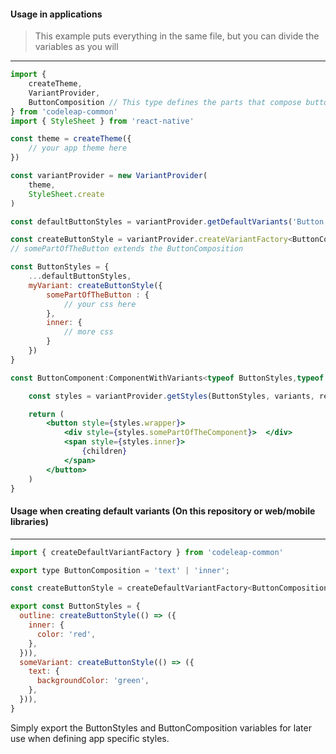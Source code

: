#### Usage in applications

> This example puts everything in the same file, but you can divide the variables as you will

---

```jsx
import {
    createTheme,
    VariantProvider,
    ButtonComposition // This type defines the parts that compose button
} from 'codeleap-common'
import { StyleSheet } from 'react-native'

const theme = createTheme({
    // your app theme here
})

const variantProvider = new VariantProvider(
    theme,
    StyleSheet.create
)

const defaultButtonStyles = variantProvider.getDefaultVariants('Button') // pass no arguments to get all styles for all components

const createButtonStyle = variantProvider.createVariantFactory<ButtonComposition | 'somePartOfTheButton'>()
// somePartOfTheButton extends the ButtonComposition

const ButtonStyles = {
    ...defaultButtonStyles,
    myVariant: createButtonStyle({
        somePartOfTheButton : {
            // your css here
        },
        inner: {
            // more css
        }
    })
}

const ButtonComponent:ComponentWithVariants<typeof ButtonStyles,typeof theme> = ({variants, responsiveVariants}) => {

    const styles = variantProvider.getStyles(ButtonStyles, variants, responsiveVariants)

    return (
        <button style={styles.wrapper}>
            <div style={styles.somePartOfTheComponent}>  </div>
            <span style={styles.inner}>
                {children}
            </span>
        </button>
    )
}
```

#### Usage when creating default variants (On this repository or web/mobile libraries)

---

```jsx
import { createDefaultVariantFactory } from 'codeleap-common'

export type ButtonComposition = 'text' | 'inner';

const createButtonStyle = createDefaultVariantFactory<ButtonComposition>()

export const ButtonStyles = {
  outline: createButtonStyle(() => ({
    inner: {
      color: 'red',
    },
  })),
  someVariant: createButtonStyle(() => ({
    text: {
      backgroundColor: 'green',
    },
  })),
}
```

Simply export the ButtonStyles and ButtonComposition variables for later use when defining app specific styles.
